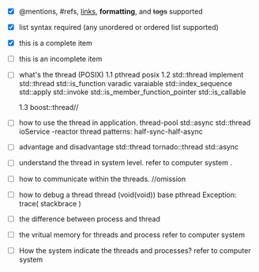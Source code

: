 - [x] @mentions, #refs, [links](), **formatting**, and <del>tags</del> supported
- [x] list syntax required (any unordered or ordered list supported)
- [x] this is a complete item
- [ ] this is an incomplete item
- [ ] what's the thread (POSIX)
    1.1 pthread posix 
    1.2 std::thread 
        implement std::thread 
            std::is_function
            varadic varaiable 
            std::index_sequence 
            std::apply 
            std::invoke
            std::is_member_function_pointer 
            std::is_callable
            
    1.3 boost::thread//
- [ ] how to use the thread in application.
    thread-pool 
        std::async 
        std::thread 
    ioService 
        -reactor 
    thread patterns:
        half-sync-half-async 
    
- [ ] advantage and disadvantage 
    std::thread 
    tornado::thread 
    std::async 
    
- [ ] understand the thread in system level.
    refer to computer system .
    
- [ ] how to communicate within the threads.
        //omission
- [ ] how to debug a thread
    thread (void(void)) base pthread 
    Exception: trace( stackbrace )
   
- [ ] the difference between process and thread
- [ ] the vritual memory for threads and process 
    refer to computer system 
- [ ] How the system indicate the threads and processes?
    refer to computer system 
